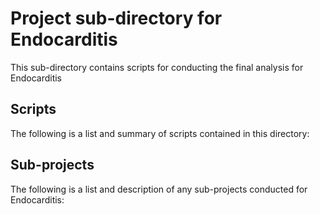 # Project sub-directory for Endocarditis
This sub-directory contains scripts for conducting the final analysis for Endocarditis

## Scripts
The following is a list and summary of scripts contained in this directory:


## Sub-projects
The following is a list and description of any sub-projects conducted for Endocarditis:
